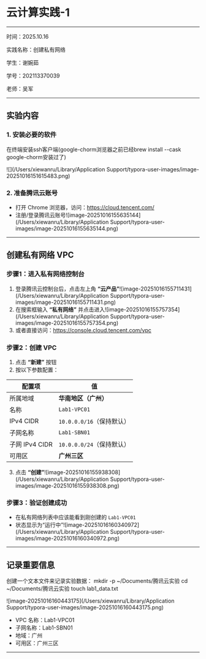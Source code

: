 # 云计算实践-1

---



时间：2025.10.16

实践名称：创建私有网络

学生：谢婉茹

学号：202113370039

老师：吴军



---

## 实验内容



### 1. 安装必要的软件

在终端安装ssh客户端(google-chorm浏览器之前已经brew install --cask google-chorm安装过了)

![](/Users/xiewanru/Library/Application Support/typora-user-images/image-20251016151615483.png)

### 2. 准备腾讯云账号
- 打开 Chrome 浏览器，访问：https://cloud.tencent.com/
- 注册/登录腾讯云账号![image-20251016155635144](/Users/xiewanru/Library/Application Support/typora-user-images/image-20251016155635144.png)

---

## 创建私有网络 VPC

### 步骤1：进入私有网络控制台
1. 登录腾讯云控制台后，点击左上角 **“云产品”**![image-20251016155711431](/Users/xiewanru/Library/Application Support/typora-user-images/image-20251016155711431.png)
2. 在搜索框输入 **“私有网络”** 并点击进入![image-20251016155757354](/Users/xiewanru/Library/Application Support/typora-user-images/image-20251016155757354.png)
3. 或者直接访问：https://console.cloud.tencent.com/vpc

### 步骤2：创建 VPC
1. 点击 **“新建”** 按钮
2. 按以下参数配置：

| 配置项         | 值                        |
| -------------- | ------------------------- |
| 所属地域       | **华南地区（广州）**      |
| 名称           | `Lab1-VPC01`              |
| IPv4 CIDR      | `10.0.0.0/16`（保持默认） |
| 子网名称       | `Lab1-SBN01`              |
| 子网 IPv4 CIDR | `10.0.0.0/24`（保持默认） |
| 可用区         | **广州三区**              |

3. 点击 **“创建”**![image-20251016155938308](/Users/xiewanru/Library/Application Support/typora-user-images/image-20251016155938308.png)

### 步骤3：验证创建成功
- 在私有网络列表中应该能看到刚创建的 `Lab1-VPC01`
- 状态显示为“运行中”![image-20251016160340972](/Users/xiewanru/Library/Application Support/typora-user-images/image-20251016160340972.png)

---

## 记录重要信息

创建一个文本文件来记录实验数据：
mkdir -p ~/Documents/腾讯云实验
cd ~/Documents/腾讯云实验
touch lab1_data.txt

![image-20251016160443175](/Users/xiewanru/Library/Application Support/typora-user-images/image-20251016160443175.png)
- VPC 名称：Lab1-VPC01
- 子网名称：Lab1-SBN01  
- 地域：广州
- 可用区：广州三区



---







